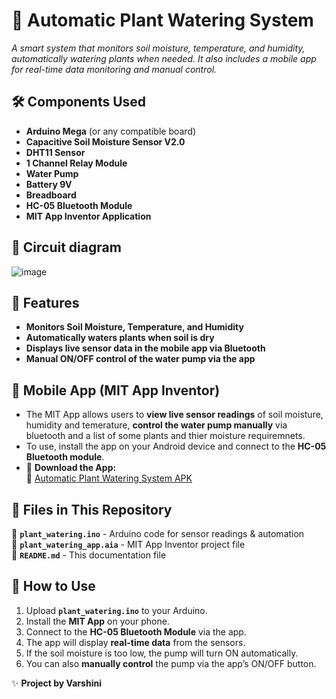 # 🌿 Automatic Plant Watering System  

_A smart system that monitors soil moisture, temperature, and humidity, automatically watering plants when needed. It also includes a mobile app for real-time data monitoring and manual control._ 

## 🛠️ Components Used  
- **Arduino Mega** (or any compatible board)  
- **Capacitive Soil Moisture Sensor V2.0**  
- **DHT11 Sensor**  
- **1 Channel Relay Module**
- **Water Pump**
- **Battery 9V**
- **Breadboard**
- **HC-05 Bluetooth Module**  
- **MIT App Inventor Application**

## 📸 Circuit diagram
![image](https://github.com/user-attachments/assets/d501e5f2-40eb-4924-b834-2d3ca7c681ed)

## 🚀 Features  
- **Monitors Soil Moisture, Temperature, and Humidity**  
- **Automatically waters plants when soil is dry**  
- **Displays live sensor data in the mobile app via Bluetooth**  
- **Manual ON/OFF control of the water pump via the app**  

## 📲 Mobile App (MIT App Inventor)  
- The MIT App allows users to **view live sensor readings** of soil moisture, humidity and temerature, **control the water pump manually** via bluetooth and a list of some plants and thier moisture requiremnets. 
- To use, install the app on your Android device and connect to the **HC-05 Bluetooth module**.
- 📱 **Download the App:**  
🔗 [Automatic Plant Watering System APK](https://github.com/B0tati/Automatic-plant-watering-system-/releases/download/v1.0/Automatic.plant.watering.system.app.apk)

## 📂 Files in This Repository  
📌 **`plant_watering.ino`** - Arduino code for sensor readings & automation  
📌 **`plant_watering_app.aia`** - MIT App Inventor project file  
📌 **`README.md`** - This documentation file  

## 🔌 How to Use  
1. Upload **`plant_watering.ino`** to your Arduino.  
2. Install the **MIT App** on your phone.  
3. Connect to the **HC-05 Bluetooth Module** via the app.  
4. The app will display **real-time data** from the sensors.  
5. If the soil moisture is too low, the pump will turn ON automatically.  
6. You can also **manually control** the pump via the app’s ON/OFF button.  

✨ **Project by Varshini**  
